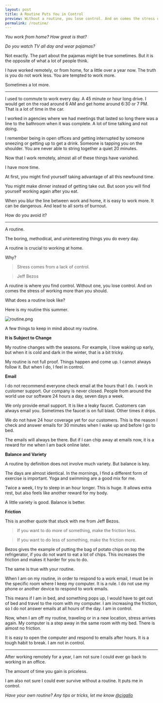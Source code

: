 ```yaml
---
layout: post
title: A Routine Puts You in Control
preview: Without a routine, you lose control. And on comes the stress of working more than you should. 
permalink: /routine/
---
```


*You work from home? How great is that?*

*Do you watch TV all day and wear pajamas?*

Not exactly. The part about the pajamas might be true sometimes. But it is the opposite of what a lot of people think. 

I have worked remotely, or from home, for a little over a year now. The truth is you do not work less. You are tempted to work more. 

Sometimes a lot more. 

* * * 

I used to commute to work every day. A 45 minute or hour long drive. I would get on the road around 6 AM and get home around 6:30 or 7 PM. That is a lot of time in the car. 

I worked in agencies where we had meetings that lasted so long there was a line to the bathroom when it was complete. A lot of time talking and not doing. 

I remember being in open offices and getting interrupted by someone sneezing or getting up to get a drink. Someone is tapping you on the shoulder. You are never able to string together a quiet 20 minutes. 

Now that I work remotely, almost all of these things have vanished. 

I have more time. 

At first, you might find yourself taking advantage of all this newfound time. 

You might make dinner instead of getting take out. But soon you will find yourself working again after you eat. 

When you blur the line between work and home, it is easy to work more. It can be dangerous. And lead to all sorts of burnout. 

How do you avoid it? 

* * * 

A routine. 

The boring, methodical, and uninteresting things you do every day. 

A routine is crucial to working at home. 

Why? 

> Stress comes from a lack of control. 

> Jeff Bezos 

A routine is where you find control. Without one, you lose control. And on comes the stress of working more than you should. 

What does a routine look like? 

Here is my routine this summer.

![routine.png](https://draftin.com:443/images/30187?token=qqXlhUdYiD8UBydn6iGmF9XnKeRldGrUM_nJlHki29aj0z7ODEROtWHXuqTNKS986VJ06LUXuV8USxEuxa4HS78) 

A few things to keep in mind about my routine. 

**It is Subject to Change** 

My routine changes with the seasons. For example, I love waking up early, but when it is cold and dark in the winter, that is a bit tricky. 

My routine is not full proof. Things happen and come up. I cannot always follow it. But when I do, I feel in control. 

**Email** 

I do not recommend everyone check email at the hours that I do. 
I work in customer support. Our company is never closed. People from around the world use our software 24 hours a day, seven days a week. 

We only provide email support. It is like a leaky faucet. Customers can always email you. Sometimes the faucet is on full blast. Other times it drips. 

We do not have 24 hour coverage yet for our customers. This is the reason I check and answer emails for 30 minutes when I wake up and before I go to bed. 

The emails will always be there. But if I can chip away at emails now, it is a reward for me when I am back online later. 

**Balance and Variety** 

A routine by definition does not involve much variety. But balance is key.

The days are almost identical. In the mornings, I find a different form of exercise is important. Yoga and swimming are a good mix for me. 

Twice a week, I try to sleep in an hour longer. This is huge. It allows extra rest, but also feels like another reward for my body. 

A little variety is good. Balance is better. 

**Friction**

This is another quote that stuck with me from Jeff Bezos. 

> If you want to do more of something, make the friction less. 

> If you want to do less of something, make the friction more. 

Bezos gives the example of putting the bag of potato chips on top the refrigerator, if you do not want to eat a lot of chips. This increases the friction and makes it harder for you to do. 

The same is true with your routine. 

When I am on my routine, in order to respond to a work email, I must be in the specific room where I keep my computer. It is a rule. I do not use my phone or another device to respond to work emails. 

This means if I am in bed, and something pops up, I would have to get out of bed and travel to the room with my computer. I am increasing the friction, so I do not answer emails at all hours of the day. I am in control. 

Now, when I am off my routine, traveling or in a new location, stress arrives again. My computer is a step away in the same room with my bed. There is almost no friction. 

It is easy to open the computer and respond to emails after hours. It is a tough habit to break. I am not in control. 

* * * 

After working remotely for a year, I am not sure I could ever go back to working in an office. 

The amount of time you gain is priceless. 

I am also not sure I could ever survive without a routine. It puts me in control. 

*Have your own routine? Any tips or tricks, let me know [@cjgallo](https://twitter.com/cjgallo)*


